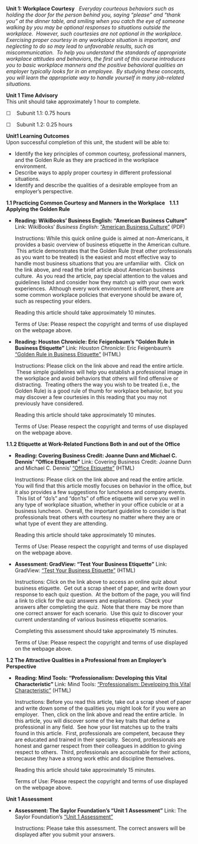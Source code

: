 **Unit 1: Workplace Courtesy** <span id="1"></span> 
*Everyday courteous behaviors such as holding the door for the person
behind you, saying “please” and “thank you” at the dinner table, and
smiling when you catch the eye of someone walking by you may be optional
responses to situations outside the workplace.  However, such courtesies
are not optional in the workplace.  Exercising proper courtesy in any
workplace situation is important, and neglecting to do so may lead to
unfavorable results, such as miscommunication.  To help you understand
the standards of appropriate workplace attitudes and behaviors, the
first unit of this course introduces you to basic workplace manners and
the positive behavioral qualities an employer typically looks for in an
employee.  By studying these concepts, you will learn the appropriate
way to handle yourself in many job-related situations.*

**Unit 1 Time Advisory**  
This unit should take approximately 1 hour to complete.  
  
 ☐    Subunit 1.1: 0.75 hours  
  
 ☐    Subunit 1.2: 0.25 hours

**Unit1 Learning Outcomes**  
Upon successful completion of this unit, the student will be able to:
-   Identify the key principles of common courtesy, professional
    manners, and the Golden Rule as they are practiced in the workplace
    environment.
-   Describe ways to apply proper courtesy in different professional
    situations.
-   Identify and describe the qualities of a desirable employee from an
    employer’s perspective.

**1.1 Practicing Common Courtesy and Manners in the Workplace** <span
id="1.1"></span> 
**1.1.1 Applying the Golden Rule** <span id="1.1.1"></span> 
-   **Reading: WikiBooks’ Business English: “American Business
    Culture”**
    Link: WikiBooks’ *Business English*: [“American Business
    Culture”](http://www.saylor.org/site/wp-content/uploads/2012/10/PRDV104-1.1.1.pdf) (PDF)  
      
     Instructions: While this quick online guide is aimed at
    non-Americans, it provides a basic overview of business etiquette in
    the American culture.  This article demonstrates that the Golden
    Rule (treat other professionals as you want to be treated) is the
    easiest and most effective way to handle most business situations
    that you are unfamiliar with.  Click on the link above, and read the
    brief article about American business culture.  As you read the
    article, pay special attention to the values and guidelines listed
    and consider how they match up with your own work experiences.
     Although every work environment is different, there are some common
    workplace policies that everyone should be aware of, such as
    respecting your elders.  
      
     Reading this article should take approximately 10 minutes.  
      
     Terms of Use: Please respect the copyright and terms of use
    displayed on the webpage above.

-   **Reading: Houston Chronicle: Eric Feigenbaum’s “Golden Rule in
    Business Etiquette”**
    Link: *Houston Chronicle*: Eric Feigenbaum’s [“Golden Rule in
    Business
    Etiquette”](http://smallbusiness.chron.com/golden-rule-business-etiquette-2858.html)
    (HTML)  
      
     Instructions: Please click on the link above and read the entire
    article.  These simple guidelines will help you establish a
    professional image in the workplace and avoid behaviors that others
    will find offensive or distracting.  Treating others the way you
    wish to be treated (i.e., the Golden Rule) is a good rule of thumb
    for workplace behavior, but you may discover a few courtesies in
    this reading that you may not previously have considered.  
      
     Reading this article should take approximately 10 minutes.  
      
     Terms of Use: Please respect the copyright and terms of use
    displayed on the webpage above.

**1.1.2 Etiquette at Work-Related Functions Both in and out of the
Office** <span id="1.1.2"></span> 
-   **Reading: Covering Business Credit: Joanne Dunn and Michael C.
    Dennis’ “Office Etiquette”**
    Link: Covering Business Credit: Joanne Dunn and Michael C. Dennis’
    [“Office
    Etiquette”](http://www.coveringcredit.com/business_credit_articles/Career_Development/art312.shtml) (HTML)  
      
     Instructions: Please click on the link above and read the entire
    article.  You will find that this article mostly focuses on behavior
    in the office, but it also provides a few suggestions for luncheons
    and company events.  This list of “do’s” and “don’ts” of office
    etiquette will serve you well in any type of workplace situation,
    whether in your office cubicle or at a business luncheon.  Overall,
    the important guideline to consider is that professionals treat
    others with courtesy no matter where they are or what type of event
    they are attending.  
      
     Reading this article should take approximately 10 minutes.  
      
     Terms of Use: Please respect the copyright and terms of use
    displayed on the webpage above.

-   **Assessment: GradView: “Test Your Business Etiquette”**
    Link: GradView: [“Test Your Business
    Etiquette”](http://www.gradview.com/articles/careers/etiquette.html) (HTML)  
      
     Instructions: Click on the link above to access an online quiz
    about business etiquette.  Get out a scrap sheet of paper, and write
    down your response to each quiz question.  At the bottom of the
    page, you will find a link to click for the quiz answers and
    explanations.  Check your answers after completing the quiz.  Note
    that there may be more than one correct answer for each scenario. 
    Use this quiz to discover your current understanding of various
    business etiquette scenarios.  
      
     Completing this assessment should take approximately 15 minutes.  
      
     Terms of Use: Please respect the copyright and terms of use
    displayed on the webpage above.

**1.2 The Attractive Qualities in a Professional from an Employer’s
Perspective** <span id="1.2"></span> 
-   **Reading: Mind Tools: “Professionalism: Developing this Vital
    Characteristic”**
    Link: Mind Tools: [“Professionalism: Developing this Vital
    Characteristic”](http://www.mindtools.com/pages/article/professionalism.htm) (HTML)  
      
     Instructions: Before you read this article, take out a scrap sheet
    of paper and write down some of the qualities you might look for if
    you were an employer.  Then, click on the link above and read the
    entire article.  In this article, you will discover some of the key
    traits that define a professional in any field.  See how your list
    matches up to the traits found in this article.  First,
    professionals are competent, because they are educated and trained
    in their specialty.  Second, professionals are honest and garner
    respect from their colleagues in addition to giving respect to
    others.  Third, professionals are accountable for their actions,
    because they have a strong work ethic and discipline themselves.  
      
     Reading this article should take approximately 15 minutes.  
      
     Terms of Use: Please respect the copyright and terms of use
    displayed on the webpage above.

**Unit 1 Assessment** <span id="1.3"></span> 
-   **Assessment: The Saylor Foundation’s “Unit 1 Assessment”**
    Link: The Saylor Foundation’s [“Unit 1
    Assessment”](http://school.saylor.org/mod/quiz/view.php?id=1178)  
      
     Instructions: Please take this assessment. The correct answers will
    be displayed after you submit your answers.


